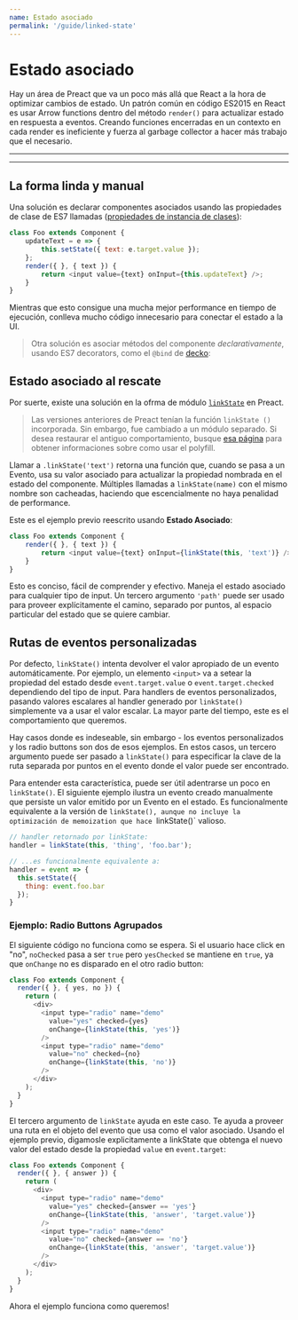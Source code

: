 ```yaml
---
name: Estado asociado
permalink: '/guide/linked-state'
---
```


# Estado asociado<!-- omit in toc -->

Hay un área de Preact que va un poco más allá que React a la hora de optimizar cambios de estado. Un patrón común en código ES2015 en React es usar Arrow functions dentro del método `render()` para actualizar estado en respuesta a eventos. Creando funciones encerradas en un contexto en cada render es ineficiente y fuerza al garbage collector a hacer más trabajo que el necesario.

---

<toc></toc>

---

## La forma linda y manual

Una solución es declarar componentes asociados usando las propiedades de clase de ES7 llamadas ([propiedades de instancia de clases](https://github.com/jeffmo/es-class-fields-and-static-properties)):

```js
class Foo extends Component {
	updateText = e => {
		this.setState({ text: e.target.value });
	};
	render({ }, { text }) {
		return <input value={text} onInput={this.updateText} />;
	}
}
```

Mientras que esto consigue una mucha mejor performance en tiempo de ejecución, conlleva mucho código innecesario para conectar el estado a la UI.

> Otra solución es asociar métodos del componente _declarativamente_, usando ES7 decorators, como el `@bind` de [decko](http://git.io/decko):


## Estado asociado al rescate

Por suerte, existe una solución en la ofrma de módulo  [`linkState`](https://github.com/developit/linkstate) en Preact.

> Las versiones anteriores de Preact tenían la función `linkState ()` incorporada. Sin embargo, fue cambiado a un módulo separado. Si desea restaurar el antiguo comportamiento, busque [esa página](https://github.com/developit/linkstate#usage) para obtener informaciones sobre como usar el polyfill.


Llamar a `.linkState('text')` retorna una función que, cuando se pasa a un Evento, usa su valor asociado para actualizar la propiedad nombrada en el estado del componente. Múltiples llamadas a `linkState(name)` con el mismo nombre son cacheadas, haciendo que escencialmente no haya penalidad de performance.

Este es el ejemplo previo reescrito usando **Estado Asociado**:

```js
class Foo extends Component {
	render({ }, { text }) {
		return <input value={text} onInput={linkState(this, 'text')} />;
	}
}
```

Esto es conciso, fácil de comprender y efectivo. Maneja el estado asociado para cualquier tipo de input. Un tercero argumento `'path'` puede ser usado para proveer explícitamente el camino, separado por puntos, al espacio particular del estado que se quiere cambiar.


## Rutas de eventos personalizadas

Por defecto, `linkState()` intenta devolver el valor apropiado de un evento automáticamente. Por ejemplo, un elemento `<input>` va a setear la propiedad del estado desde `event.target.value` o `event.target.checked` dependiendo del tipo de input. Para handlers de eventos personalizados, pasando valores escalares al handler generado por `linkState()` simplemente va a usar el valor escalar. La mayor parte del tiempo, este es el comportamiento que queremos.

Hay casos donde es indeseable, sin embargo - los eventos personalizados y los radio buttons son dos de esos ejemplos. En estos casos, un tercero argumento puede ser pasado a `linkState()` para especificar la clave de la ruta separada por puntos en el evento donde el valor puede ser encontrado.

Para entender esta característica, puede ser útil adentrarse un poco en `linkState()`. El siguiente ejemplo ilustra un evento creado manualmente que persiste un valor emitido por un Evento en el estado. Es funcionalmente equivalente a la versión de `linkState(), aunque no incluye la optimización de memoization que hace `linkState()` valioso.

```js
// handler retornado por linkState:
handler = linkState(this, 'thing', 'foo.bar');

// ...es funcionalmente equivalente a:
handler = event => {
  this.setState({
    thing: event.foo.bar
  });
}
```


### Ejemplo: Radio Buttons Agrupados

El siguiente código no funciona como se espera. Si el usuario hace click en "no", `noChecked` pasa a ser `true` pero `yesChecked` se mantiene en `true`, ya que `onChange` no es disparado en el otro radio button:

```js
class Foo extends Component {
  render({ }, { yes, no }) {
    return (
      <div>
        <input type="radio" name="demo"
          value="yes" checked={yes}
          onChange={linkState(this, 'yes')}
        />
        <input type="radio" name="demo"
          value="no" checked={no}
          onChange={linkState(this, 'no')}
        />
      </div>
    );
  }
}
```


El tercero argumento de `linkState` ayuda en este caso. Te ayuda a proveer una ruta en el objeto del evento que usa como el valor asociado. Usando el ejemplo previo, digamosle explicitamente a linkState que obtenga el nuevo valor del estado desde la propiedad `value` en `event.target`:

```js
class Foo extends Component {
  render({ }, { answer }) {
    return (
      <div>
        <input type="radio" name="demo"
          value="yes" checked={answer == 'yes'}
          onChange={linkState(this, 'answer', 'target.value')}
        />
        <input type="radio" name="demo"
          value="no" checked={answer == 'no'}
          onChange={linkState(this, 'answer', 'target.value')}
        />
      </div>
    );
  }
}
```

Ahora el ejemplo funciona como queremos!
